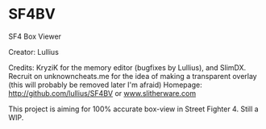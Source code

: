 SF4BV
=====

SF4 Box Viewer

Creator: Lullius


Credits: KryziK for the memory editor (bugfixes by Lullius), and SlimDX. Recruit on unknowncheats.me for the idea of making a transparent overlay (this will probably be removed later I'm afraid)
Homepage: http://github.com/lullius/SF4BV or www.slitherware.com



This project is aiming for 100% accurate box-view in Street Fighter 4.
Still a WIP.
